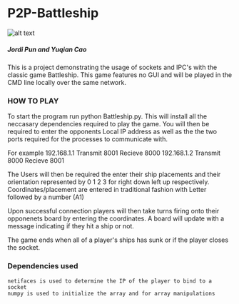 # P2P-Battleship 
![alt text](https://raw.githubusercontent.com/punjordi/P2P-Battleship/master/asset/banner.jpg)
##### Jordi Pun and Yuqian Cao
This is a project demonstrating the usage of sockets and IPC's with the classic game Battleship. This game features no GUI and will be played in the CMD line locally over the same network.

### HOW TO PLAY
To start the program run python Battleship.py. This will install all the neccasary dependencies required to play the game. 
You will then be required to enter the opponents Local IP address as well as the the two ports required for the processes to communicate with. 

For example 192.168.1.1 Transmit 8001 Recieve 8000
            192.168.1.2 Transmit 8000 Recieve 8001

The Users will then be required the enter their ship placements and their orientation represented by 0 1 2 3 for right down left up respectively. Coordinates/placement are entered in traditional fashion with Letter followed by a number (A1)

Upon successful connection players will then take turns firing onto their opponenets board by entering the coordinates. A board will update with a message indicating if they hit a ship or not. 

The game ends when all of a player's ships has sunk or if the player closes the socket.


    
### Dependencies used
    
    netifaces is used to determine the IP of the player to bind to a socket
    numpy is used to initialize the array and for array manipulations
    
    
